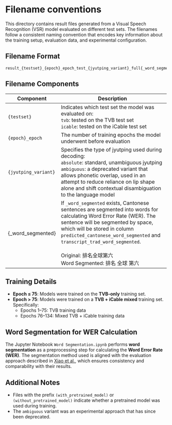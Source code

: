 # Filename conventions

This directory contains result files generated from a Visual Speech Recognition (VSR) model evaluated on different test sets. The filenames follow a consistent naming convention that encodes key information about the training setup, evaluation data, and experimental configuration.



## Filename Format

```
result_{testset}_{epoch}_epoch_test_{jyutping_variant}_full{_word_segmented}.csv
```



## Filename Components

| Component            | Description                                                  |
| -------------------- | ------------------------------------------------------------ |
| `{testset}`          | Indicates which test set the model was evaluated on: <br />`tvb`: tested on the TVB test set <br />`icable`: tested on the iCable test set |
| `{epoch}_epoch`      | The number of training epochs the model underwent before evaluation |
| `{jyutping_variant}` | Specifies the type of jyutping used during decoding: <br />`absolute`: standard, unambiguous jyutping <br />`ambiguous`: a deprecated variant that allows phonetic overlap, used in an attempt to reduce reliance on lip shape alone and shift contextual disambiguation to the language model |
| {_word_segmented}    | If `_word_segmented` exists, Cantonese sentences are segmented into words for calculating Word Error Rate (WER). The sentence will be segmented by space, which will be stored in column `predicted_cantonese_word_segmented` and `transcript_trad_word_segmented`.<br /><br />Original: 排名全球第六<br />Word Segmented: 排名 全球 第六<br /> |



## Training Details

- **Epoch ≤ 75**: Models were trained on the **TVB-only** training set.
- **Epoch > 75**: Models were trained on a **TVB + iCable mixed** training set. Specifically:
  - Epochs 1–75: TVB training data
  - Epochs 76–134: Mixed TVB + iCable training data



## Word Segmentation for WER Calculation

The Jupyter Notebook `Word Segmentation.ipynb` performs **word segmentation** as a preprocessing step for calculating the **Word Error Rate (WER)**. The segmentation method used is aligned with the evaluation approach described in [Xiao et al.](https://ietresearch.onlinelibrary.wiley.com/doi/full/10.1049/ipr2.13123), which ensures consistency and comparability with their results.



## Additional Notes

- Files with the prefix `(with_pretrained_model)` or `(without_pretrained_model)` indicate whether a pretrained model was used during training.
- The `ambiguous` variant was an experimental approach that has since been deprecated.